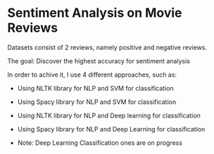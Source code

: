 # Sentiment Analysis on Movie Reviews

Datasets consist of 2 reviews, namely positive and negative reviews.

The goal: Discover the highest accuracy for sentiment analysis

In order to achive it, I use 4 different approaches, such as:
- Using NLTK library for NLP and SVM for classification
- Using Spacy library for NLP and SVM for classification
- Using NLTK library for NLP and Deep learning for classification
- Using Spacy library for NLP and Deep Learning for classification

- Note: Deep Learning Classification ones are on progress
